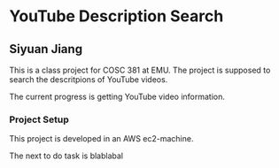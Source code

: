 # YouTube Description Search
## Siyuan Jiang

This is a class project for COSC 381 at EMU. The project is supposed to search the descritpions of YouTube videos.

The current progress is getting YouTube video information.

### Project Setup
This project is developed in an AWS ec2-machine.

The next to do task is blablabal
